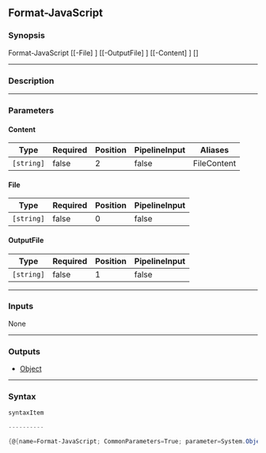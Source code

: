 Format-JavaScript
-----------------




### Synopsis

Format-JavaScript [[-File] <string>] [[-OutputFile] <string>] [[-Content] <string>] [<CommonParameters>]




---


### Description


---


### Parameters
#### **Content**




|Type      |Required|Position|PipelineInput|Aliases    |
|----------|--------|--------|-------------|-----------|
|`[string]`|false   |2       |false        |FileContent|



#### **File**




|Type      |Required|Position|PipelineInput|
|----------|--------|--------|-------------|
|`[string]`|false   |0       |false        |



#### **OutputFile**




|Type      |Required|Position|PipelineInput|
|----------|--------|--------|-------------|
|`[string]`|false   |1       |false        |





---


### Inputs
None




---


### Outputs
* [Object](https://learn.microsoft.com/en-us/dotnet/api/System.Object)






---


### Syntax
```PowerShell
syntaxItem
```
```PowerShell
----------
```
```PowerShell
{@{name=Format-JavaScript; CommonParameters=True; parameter=System.Object[]}}
```
